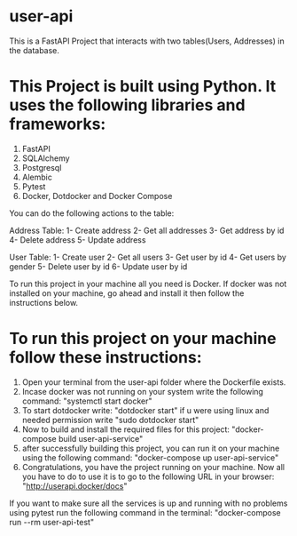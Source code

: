 # user-api

<p>This is a FastAPI Project that interacts with two tables(Users, Addresses) in the database.</p>

# This Project is built using Python. It uses the following libraries and frameworks:

<ol>
<li>FastAPI  </li>
<li>SQLAlchemy </li>
<li>Postgresql </li>
<li>Alembic </li>
<li>Pytest </li>
<li>Docker, Dotdocker and Docker Compose</li>
</ol>

You can do the following actions to the table:

Address Table:
1- Create address
2- Get all addresses
3- Get address by id
4- Delete address
5- Update address

User Table:
1- Create user
2- Get all users
3- Get user by id
4- Get users by gender
5- Delete user by id
6- Update user by id


<p>To run this project in your machine all you need is Docker. If docker was not installed on your machine, go ahead and install it then follow the instructions below.</p>

# To run this project on your machine follow these instructions:
1) Open your terminal from the user-api folder where the Dockerfile exists.
2) Incase docker was not running on your system write the following command: "systemctl start docker" 
3) To start dotdocker write: "dotdocker start" if u were using linux and needed permission write "sudo dotdocker start"
4) Now to build and install the required files for this project: "docker-compose build user-api-service"
5) after successfully building this project, you can run it on your machine using the following command: "docker-compose up user-api-service"
6) Congratulations, you have the project running on your machine. Now all you have to do to use it is to go to the following URL in your browser: "http://userapi.docker/docs" 

If you want to make sure all the services is up and running with no problems using pytest run the following command in the terminal:
"docker-compose run --rm user-api-test"
